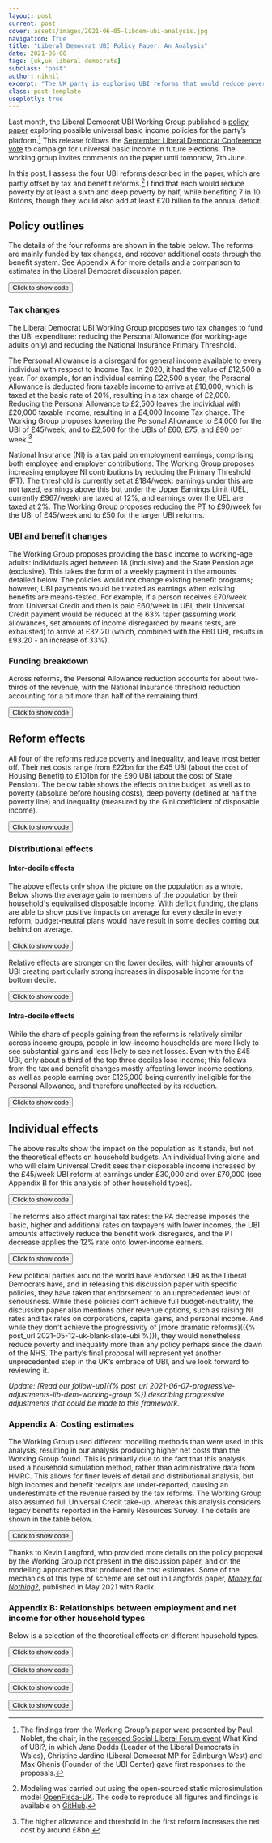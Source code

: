 ```yaml
---
layout: post
current: post
cover: assets/images/2021-06-05-libdem-ubi-analysis.jpg
navigation: True
title: "Liberal Democrat UBI Policy Paper: An Analysis"
date: 2021-06-06
tags: [uk,uk liberal democrats]
subclass: 'post'
author: nikhil
excerpt: "The UK party is exploring UBI reforms that would reduce poverty and inequality."
class: post-template
useplotly: true
---
```


Last month, the Liberal Democrat UBI Working Group published a [policy paper](https://d3n8a8pro7vhmx.cloudfront.net/libdems/pages/1811/attachments/original/1621669347/145_-_Universal_Basic_Income.docx_%281%29.pdf?1621669347) exploring possible universal basic income policies for the party’s platform.[^1] This release follows the [September Liberal Democrat Conference vote](https://www.libdems.org.uk/a20-ubi) to campaign for universal basic income in future elections. The working group invites comments on the paper until tomorrow, 7th June.

In this post, I assess the four UBI reforms described in the paper, which are partly offset by tax and benefit reforms.[^2] I find that each would reduce poverty by at least a sixth and deep poverty by half, while benefiting 7 in 10 Britons, though they would also add at least £20 billion to the annual deficit.

## Policy outlines

The details of the four reforms are shown in the table below. The reforms are mainly funded by tax changes, and recover additional costs through the benefit system. See Appendix A for more details and a comparison to estimates in the Liberal Democrat discussion paper.

[^1]: The findings from the Working Group’s paper were presented by Paul Noblet, the chair, in the [recorded Social Liberal Forum event](https://www.socialliberal.net/what_kind_of_ubi_recording) What Kind of UBI?, in which Jane Dodds (Leader of the Liberal Democrats in Wales), Christine Jardine (Liberal Democrat MP for Edinburgh West) and Max Ghenis (Founder of the UBI Center) gave first responses to the proposals. 

[^2]: Modeling was carried out using the open-sourced static microsimulation model [OpenFisca-UK](https://github.com/PSLmodels/openfisca-uk). The code to reproduce all figures and findings is available on [GitHub](https://github.com/ubicenter/libdem-ubi-analysis).

<button onclick="show_code_structured_mobile()">Click to show code</button>
<div id="code_block_structured_mobile" style="display: none;">
  <pre>
    <code>
import pandas as pd

table = pd.DataFrame(
    {
        "UBI amount (£/week)": [45, 60, 75, 90],
        "Personal Allowance (£/year)": [4000, 2500, 2500, 2500],
        "NI Primary Threshold (£/week)": [90, 50, 50, 50],
        "Eligible groups": ["Working-age adults"] * 4,
        "UBI in benefit means tests": ["Included"] * 4,
    }
).set_index("UBI amount (£/week)")
table
    </code>
  </pre>
</div>

<script>
function show_code_structured_mobile() {
  var x = document.getElementById("code_block_structured_mobile");
  if (x.style.display === "none") {
    x.style.display = "block";
  } else {
    x.style.display = "none";
  }
}
</script>

<div>
  <script>
    $(document).ready(function(){
      $("#graph_graph_structured_mobile_1").load("{{site.baseurl}}assets/markdown_assets/libdem-ubi-analysis/graph_structured_mobile_1.html");
    });
  </script>
</div>
<div id = "graph_graph_structured_mobile_1"></div>

### Tax changes

The Liberal Democrat UBI Working Group proposes two tax changes to fund the UBI expenditure: reducing the Personal Allowance (for working-age adults only) and reducing the National Insurance Primary Threshold.

The Personal Allowance is a disregard for general income available to every individual with respect to Income Tax. In 2020, it had the value of £12,500 a year. For example, for an individual earning £22,500 a year, the Personal Allowance is deducted from taxable income to arrive at £10,000, which is taxed at the basic rate of 20%, resulting in a tax charge of £2,000. Reducing the Personal Allowance to £2,500 leaves the individual with £20,000 taxable income, resulting in a £4,000 Income Tax charge. The Working Group proposes lowering the Personal Allowance to £4,000 for the UBI of £45/week, and to £2,500 for the UBIs of £60, £75, and £90 per week.[^3]

National Insurance (NI) is a tax paid on employment earnings, comprising both employee and employer contributions. The Working Group proposes increasing employee NI contributions by reducing the Primary Threshold (PT). The threshold is currently set at £184/week: earnings under this are not taxed, earnings above this but under the Upper Earnings Limit (UEL, currently £967/week) are taxed at 12%, and earnings over the UEL are taxed at 2%.  The Working Group proposes reducing the PT to £90/week for the UBI of £45/week and to £50 for the larger UBI reforms.

[^3]: The higher allowance and threshold in the first reform increases the net cost by around £8bn.

### UBI and benefit changes

The Working Group proposes providing the basic income to working-age adults: individuals aged between 18 (inclusive) and the State Pension age (exclusive). This takes the form of a weekly payment in the amounts detailed below. The policies would not change existing benefit programs; however, UBI payments would be treated as earnings when existing benefits are means-tested. For example, if a person receives £70/week from Universal Credit and then is paid £60/week in UBI, their Universal Credit payment would be reduced at the 63% taper (assuming work allowances, set amounts of income disregarded by means tests, are exhausted) to arrive at £32.20 (which, combined with the £60 UBI, results in £93.20 - an increase of 33%).
### Funding breakdown

Across reforms, the Personal Allowance reduction accounts for about two-thirds of the revenue, with the National Insurance threshold reduction accounting for a bit more than half of the remaining third. 

<button onclick="show_code_funky_portland()">Click to show code</button>
<div id="code_block_funky_portland" style="display: none;">
  <pre>
    <code>
from ubicenter import format_fig
from openfisca_uk import Microsimulation
from reform import (
    WA_adult_UBI,
    include_UBI_in_means_tests,
    set_PA,
    set_PA_for_WA_adults,
    set_PT,
    net_cost,
)
import numpy as np
import pandas as pd
from tqdm import trange, tqdm
import plotly.express as px

baseline = Microsimulation(year=2020)
funding = (
    set_PA_for_WA_adults(2500),
    set_PT(50),
    include_UBI_in_means_tests(),
)
ubi_45 = (
    WA_adult_UBI(45 * 52),
    set_PA_for_WA_adults(4000),
    set_PT(90),
    include_UBI_in_means_tests(),
)
ubi_60 = (WA_adult_UBI(60 * 52), *funding)
ubi_75 = (WA_adult_UBI(75 * 52), *funding)
ubi_95 = (WA_adult_UBI(95 * 52), *funding)

breakdowns = []
for reform, name in zip((ubi_45, ubi_60, ubi_75, ubi_95), (45, 60, 75, 95)):
    net_costs = []
    component_names = [
        "UBI",
        "Lower PA",
        "Lower PT",
        "Reduced benefits",
        "Remaining",
    ]
    for i in range(len(reform) + 1):
        net_costs += [
            net_cost(baseline, Microsimulation(reform[:i], year=2020))
        ]
    net_costs = np.array(net_costs)

    resulting_costs = pd.Series(net_costs[1:] - net_costs[:-1])
    resulting_costs = pd.Series(list(resulting_costs) + [net_costs[-1]])
    breakdown = pd.DataFrame(
        dict(
            UBI=f"£{name}/week",
            component=component_names * 2,
            amount=[0]
            + list(resulting_costs.cumsum()[1:-1])
            + [0]
            + list(np.abs(resulting_costs)),
            Type=["Unaffected"] * 5
            + ["Spending"]
            + ["Revenue"] * 3
            + ["Spending"],
        )
    )
    breakdowns += [breakdown]

fig = format_fig(
    px.bar(
        pd.concat(breakdowns),
        x="component",
        y="amount",
        color="Type",
        animation_frame="UBI",
        barmode="stack",
        color_discrete_sequence=["white", "#1976D2", "#BDBDBD"],
    ).update_layout(
        title="Funding breakdown by reform",
        xaxis_title="Component",
        yaxis_title="Amount",
        yaxis_tickprefix="£",
        yaxis_range=[0, 210e9],
    )
)
fig
    </code>
  </pre>
</div>

<script>
function show_code_funky_portland() {
  var x = document.getElementById("code_block_funky_portland");
  if (x.style.display === "none") {
    x.style.display = "block";
  } else {
    x.style.display = "none";
  }
}
</script>

<div>
  <script>
    $(document).ready(function(){
      $("#graph_graph_funky_portland_1").load("{{site.baseurl}}assets/markdown_assets/libdem-ubi-analysis/graph_funky_portland_1.html");
    });
  </script>
</div>
<div id = "graph_graph_funky_portland_1"></div>

<div>
  <script>
    $(document).ready(function(){
      $("#graph_graph_funky_portland_2").load("{{site.baseurl}}assets/markdown_assets/libdem-ubi-analysis/graph_funky_portland_2.html");
    });
  </script>
</div>
<div id = "graph_graph_funky_portland_2"></div>

## Reform effects

All four of the reforms reduce poverty and inequality, and leave most better off. Their net costs range from £22bn  for the £45 UBI (about the cost of Housing Benefit) to £101bn for the £90 UBI (about the cost of State Pension). The below table shows the effects on the budget, as well as to poverty (absolute before housing costs), deep poverty (defined at half the poverty line) and inequality (measured by the Gini coefficient of disposable income).

<button onclick="show_code_verbal_tonight()">Click to show code</button>
<div id="code_block_verbal_tonight" style="display: none;">
  <pre>
    <code>
from openfisca_uk.api import *


def get_results(reform: Reform):
    sim = Microsimulation(reform, year=2020)
    cost = net_cost(baseline, sim)
    ubi_cost = sim.calc("UBI").sum()
    reform_tax_revenue = sim.calc("tax").sum() - baseline.calc("tax").sum()
    benefit_revenue = ubi_cost - reform_tax_revenue - cost
    baseline_poverty = baseline.calc("in_poverty_bhc", map_to="person").mean()
    baseline_deep_poverty = baseline.calc(
        "in_deep_poverty_bhc", map_to="person"
    ).mean()
    poverty_change = (
        sim.calc("in_poverty_bhc", map_to="person").mean() - baseline_poverty
    ) / baseline_poverty
    deep_poverty_change = (
        sim.calc("in_deep_poverty_bhc", map_to="person").mean()
        - baseline_deep_poverty
    ) / baseline_deep_poverty
    baseline_gini = baseline.calc(
        "household_net_income", map_to="person"
    ).gini()
    inequality_change = (
        sim.calc("household_net_income", map_to="person").gini()
        - baseline_gini
    ) / baseline_gini
    baseline_income = baseline.calc("household_net_income", map_to="person")
    gain = sim.calc("household_net_income", map_to="person") - baseline_income
    percent_winners = (gain > 0).mean()
    percent_losers = (gain < 0).mean()
    return (
        sim,
        cost,
        poverty_change,
        deep_poverty_change,
        inequality_change,
        percent_winners,
        percent_losers,
        ubi_cost,
        benefit_revenue,
        reform_tax_revenue,
    )


reforms = (ubi_45, ubi_60, ubi_75, ubi_95)
names = ("£45", "£60", "£75", "£95")
results = list(map(get_results, reforms))
(
    sims,
    costs,
    poverty_changes,
    deep_poverty_changes,
    inequality_changes,
    percent_winners,
    percent_losers,
    ubi_cost,
    benefit_revenue,
    reform_tax_revenue,
) = list(zip(*results))
LD_lower = (13, 22, 48, 84)
LD_upper = (18, 28, 56, 93)
table = pd.DataFrame(
    {
        "UBI (£/week)": names,
        "Net cost (£bn)": pd.Series(costs).apply(lambda x: round(x / 1e9, 1)),
        "Poverty change (%)": pd.Series(poverty_changes).apply(
            lambda x: round(x * 100, 1)
        ),
        "Deep poverty change (%)": pd.Series(deep_poverty_changes).apply(
            lambda x: round(x * 100, 1)
        ),
        "Inequality change (%)": pd.Series(inequality_changes).apply(
            lambda x: round(x * 100, 1)
        ),
        "Winners (%)": pd.Series(percent_winners).apply(
            lambda x: round(x * 100, 1)
        ),
        "Losers (%)": pd.Series(percent_losers).apply(
            lambda x: round(x * 100, 1)
        ),
    }
).set_index("UBI (£/week)")
table
    </code>
  </pre>
</div>

<script>
function show_code_verbal_tonight() {
  var x = document.getElementById("code_block_verbal_tonight");
  if (x.style.display === "none") {
    x.style.display = "block";
  } else {
    x.style.display = "none";
  }
}
</script>

<div>
  <script>
    $(document).ready(function(){
      $("#graph_graph_verbal_tonight_1").load("{{site.baseurl}}assets/markdown_assets/libdem-ubi-analysis/graph_verbal_tonight_1.html");
    });
  </script>
</div>
<div id = "graph_graph_verbal_tonight_1"></div>

### Distributional effects

#### Inter-decile effects

The above effects only show the picture on the population as a whole. Below shows the average gain to members of the population by their household's equivalised disposable income. With deficit funding, the plans are able to show positive impacts on average for every decile in every reform; budget-neutral plans would have result in some deciles coming out behind on average.

<button onclick="show_code_private_princeton()">Click to show code</button>
<div id="code_block_private_princeton" style="display: none;">
  <pre>
    <code>
import plotly.graph_objects as go
from ubicenter import format_fig

fig = go.Figure()

income = baseline.calc("equiv_household_net_income", map_to="person")

LIGHTER_BLUE = "#ABCEEB"  # Blue 100.
LIGHT_BLUE = "#49A6E2"  # Blue 700.
BLUE = "#1976D2"  # Blue 700.
DARK_BLUE = "#0F4AA1"  # Blue 900.

BLUE_COLORS = [LIGHTER_BLUE, LIGHT_BLUE, BLUE, DARK_BLUE]

for sim, name, color in zip(sims, names, BLUE_COLORS):
    gain = sim.calc("household_net_income", map_to="person") - baseline.calc(
        "household_net_income", map_to="person"
    )
    result = gain.groupby(income.decile_rank()).mean()
    fig.add_trace(
        go.Bar(x=result.index, y=result.values, name=name, marker_color=color)
    )

fig = format_fig(
    fig.update_layout(
        title="Change to net income by decile",
        xaxis_tickvals=list(range(1, 11)),
        xaxis_title="Equivalised disposable income decile",
        yaxis_title="Change to annual net income per year",
        yaxis_tickprefix="£",
    )
)
fig
    </code>
  </pre>
</div>

<script>
function show_code_private_princeton() {
  var x = document.getElementById("code_block_private_princeton");
  if (x.style.display === "none") {
    x.style.display = "block";
  } else {
    x.style.display = "none";
  }
}
</script>

<div>
  <script>
    $(document).ready(function(){
      $("#graph_graph_private_princeton_1").load("{{site.baseurl}}assets/markdown_assets/libdem-ubi-analysis/graph_private_princeton_1.html");
    });
  </script>
</div>
<div id = "graph_graph_private_princeton_1"></div>

Relative effects are stronger on the lower deciles, with higher amounts of UBI creating particularly strong increases in disposable income for the bottom decile.

<button onclick="show_code_transparent_proxy()">Click to show code</button>
<div id="code_block_transparent_proxy" style="display: none;">
  <pre>
    <code>
fig = go.Figure()

income = baseline.calc("equiv_household_net_income", map_to="person")

LIGHTER_BLUE = "#ABCEEB"  # Blue 100.
LIGHT_BLUE = "#49A6E2"  # Blue 700.
BLUE = "#1976D2"  # Blue 700.
DARK_BLUE = "#0F4AA1"  # Blue 900.

BLUE_COLORS = [LIGHTER_BLUE, LIGHT_BLUE, BLUE, DARK_BLUE]

for sim, name, color in zip(sims, names, BLUE_COLORS):
    gain = sim.calc("household_net_income", map_to="person") - baseline.calc(
        "household_net_income", map_to="person"
    )
    decile_agg_income_baseline = (
        income[income > 0].groupby(income.decile_rank()).sum()
    )
    rel_gain = (
        gain[income > 0].groupby(income.decile_rank()).sum()
        / decile_agg_income_baseline
    )
    fig.add_trace(
        go.Bar(
            x=rel_gain.index, y=rel_gain.values, name=name, marker_color=color
        )
    )

fig = format_fig(
    fig.update_layout(
        title="Relative change to net income by income decile",
        xaxis_tickvals=list(range(1, 11)),
        xaxis_title="Equivalised disposable income decile",
        yaxis_title="Relative change per year",
        yaxis_tickformat="%",
    )
)
fig
    </code>
  </pre>
</div>

<script>
function show_code_transparent_proxy() {
  var x = document.getElementById("code_block_transparent_proxy");
  if (x.style.display === "none") {
    x.style.display = "block";
  } else {
    x.style.display = "none";
  }
}
</script>

<div>
  <script>
    $(document).ready(function(){
      $("#graph_graph_transparent_proxy_1").load("{{site.baseurl}}assets/markdown_assets/libdem-ubi-analysis/graph_transparent_proxy_1.html");
    });
  </script>
</div>
<div id = "graph_graph_transparent_proxy_1"></div>

#### Intra-decile effects

While the share of people gaining from the reforms is relatively similar across income groups, people in low-income households are more likely to see substantial gains and less likely to see net losses. Even with the £45 UBI, only about a third of the top three deciles lose income; this follows from the tax and benefit changes mostly affecting lower income sections, as well as people earning over £125,000 being currently ineligible for the Personal Allowance, and therefore unaffected by its reduction.

<button onclick="show_code_computational_indie()">Click to show code</button>
<div id="code_block_computational_indie" style="display: none;">
  <pre>
    <code>
import plotly.express as px
from charts import intra_decile_graph_data

intra = intra_decile_graph_data(baseline, *sims)

GREY = "#BDBDBD"

COLORS = ("#616161", GREY, "#F5F5F5", "#C5E1A5", "#558B2F",)[::-1]

fig = format_fig(
    px.bar(
        intra,
        x="fraction",
        y="decile",
        orientation="h",
        color="Outcome",
        animation_frame="UBI",
        color_discrete_sequence=COLORS,
    ).update_layout(
        yaxis_tickvals=list(range(1, 11)),
        xaxis_tickformat="%",
        yaxis_title="Income decile",
        xaxis_title="Outcome distributions",
        title="Intra-decile outcomes",
    )
)
fig
    </code>
  </pre>
</div>

<script>
function show_code_computational_indie() {
  var x = document.getElementById("code_block_computational_indie");
  if (x.style.display === "none") {
    x.style.display = "block";
  } else {
    x.style.display = "none";
  }
}
</script>

<div>
  <script>
    $(document).ready(function(){
      $("#graph_graph_computational_indie_1").load("{{site.baseurl}}assets/markdown_assets/libdem-ubi-analysis/graph_computational_indie_1.html");
    });
  </script>
</div>
<div id = "graph_graph_computational_indie_1"></div>

## Individual effects

The above results show the impact on the population as it stands, but not the theoretical effects on household budgets. An individual living alone and who will claim Universal Credit sees their disposable income increased by the £45/week UBI reform at earnings under £30,000 and over £70,000 (see Appendix B for this analysis of other household types).

<button onclick="show_code_outside_garden()">Click to show code</button>
<div id="code_block_outside_garden" style="display: none;">
  <pre>
    <code>
from openfisca_uk import IndividualSim
from ubicenter import format_fig

individual_colors = [GREY, BLUE]


def plot_budget(household_config, title):
    baseline_policy = IndividualSim()
    household_config(baseline_policy)
    baseline_policy.vary("employment_income")
    employment_income = baseline_policy.calc("employment_income")[0]
    budget_dfs = []
    for reform, name in zip(
        (ubi_45, ubi_60, ubi_75, ubi_95), (45, 60, 75, 95)
    ):
        ubi_policy = IndividualSim(reform)
        household_config(ubi_policy)
        ubi_policy.vary("employment_income")
        df = pd.DataFrame(
            {
                "Net income (Baseline)": baseline_policy.calc(
                    "household_net_income"
                )[0],
                "Net income (Reform)": ubi_policy.calc("household_net_income")[
                    0
                ],
                "Tax (Baseline)": baseline_policy.calc("tax")[0],
                "Tax (Reform)": ubi_policy.calc("tax")[0],
                "Benefits (Baseline)": baseline_policy.calc("benefits")[0],
                "Benefits (Reform)": ubi_policy.calc("benefits")[0],
                "UBI (Reform)": ubi_policy.calc("UBI")[0],
                "Employment income": employment_income,
                "MTR (Baseline)": 1
                - baseline_policy.calc_deriv(
                    "household_net_income",
                    var_target="household",
                    wrt_target="adult",
                ),
                "MTR (Reform)": 1
                - ubi_policy.calc_deriv(
                    "household_net_income",
                    var_target="household",
                    wrt_target="adult",
                ),
                "Tax MTR (Baseline)": baseline_policy.calc_deriv(
                    "tax", var_target="adult", wrt_target="adult"
                ),
                "Tax MTR (Reform)": ubi_policy.calc_deriv(
                    "tax", var_target="adult", wrt_target="adult"
                ),
                "Income Tax MTR (Baseline)": baseline_policy.calc_deriv(
                    "income_tax", var_target="adult", wrt_target="adult"
                ),
                "Income Tax MTR (Reform)": ubi_policy.calc_deriv(
                    "income_tax", var_target="adult", wrt_target="adult"
                ),
                "NI MTR (Baseline)": baseline_policy.calc_deriv(
                    "national_insurance",
                    var_target="adult",
                    wrt_target="adult",
                ),
                "NI MTR (Reform)": ubi_policy.calc_deriv(
                    "national_insurance",
                    var_target="adult",
                    wrt_target="adult",
                ),
                "Benefit MTR (Baseline)": -baseline_policy.calc_deriv(
                    "benefits", var_target="adult", wrt_target="adult"
                ),
                "Benefit MTR (Reform)": -ubi_policy.calc_deriv(
                    "benefits", var_target="adult", wrt_target="adult"
                ),
            }
        )
        df["UBI"] = f"£{name}/week"
        budget_dfs += [df]

    fig = px.line(
        pd.concat(budget_dfs),
        x="Employment income",
        y=[
            "Net income (Baseline)",
            "Net income (Reform)",
            "Tax (Baseline)",
            "Tax (Reform)",
            "Benefits (Baseline)",
            "Benefits (Reform)",
            "UBI (Reform)",
        ],
        animation_frame="UBI",
        color_discrete_sequence=individual_colors,
    ).update_layout(
        title=title,
        yaxis_tickprefix="£",
        xaxis_tickprefix="£",
        yaxis_title="Yearly amount",
        xaxis_title="Employment income",
        legend_title_text="",
    )
    hidden = [False] * 2 + [True] * 5
    for i in range(7):
        if hidden[i]:
            fig.data[i].visible = "legendonly"

    return format_fig(fig), pd.concat(budget_dfs)


def single_person_UC(sim):
    sim.add_person(age=26, is_benunit_head=True, name="adult"),
    sim.add_benunit(adults=["adult"], claims_UC=True),
    sim.add_household(adults=["adult"])


fig, budget_df = plot_budget(
    single_person_UC,
    "Effect of UBI reforms on the relationship between employment income and net income",
)
fig
    </code>
  </pre>
</div>

<script>
function show_code_outside_garden() {
  var x = document.getElementById("code_block_outside_garden");
  if (x.style.display === "none") {
    x.style.display = "block";
  } else {
    x.style.display = "none";
  }
}
</script>

<div>
  <script>
    $(document).ready(function(){
      $("#graph_graph_outside_garden_1").load("{{site.baseurl}}assets/markdown_assets/libdem-ubi-analysis/graph_outside_garden_1.html");
    });
  </script>
</div>
<div id = "graph_graph_outside_garden_1"></div>

The reforms also affect marginal tax rates: the PA decrease imposes the basic, higher and additional rates on taxpayers with lower incomes, the UBI amounts effectively reduce the benefit work disregards, and the PT decrease applies the 12% rate onto lower-income earners.

<button onclick="show_code_nuclear_response()">Click to show code</button>
<div id="code_block_nuclear_response" style="display: none;">
  <pre>
    <code>
mtr_graph = px.line(
    budget_df[::5],
    x="Employment income",
    y=[
        "MTR (Baseline)",
        "MTR (Reform)",
        "Tax MTR (Baseline)",
        "Tax MTR (Reform)",
        "Income Tax MTR (Baseline)",
        "Income Tax MTR (Reform)",
        "NI MTR (Baseline)",
        "NI MTR (Reform)",
        "Benefit MTR (Baseline)",
        "Benefit MTR (Reform)",
    ],
    animation_frame="UBI",
    color_discrete_sequence=individual_colors,
).update_layout(
    title="Effect of UBI reforms on marginal tax rates",
    yaxis_tickformat="%",
    xaxis_tickprefix="£",
    yaxis_title="Yearly amount",
    xaxis_title="Employment income",
    legend_title_text="",
)
hidden = [False] * 2 + [True] * 8
for i in range(10):
    if hidden[i]:
        mtr_graph.data[i].visible = "legendonly"

fig = format_fig(mtr_graph)
fig
    </code>
  </pre>
</div>

<script>
function show_code_nuclear_response() {
  var x = document.getElementById("code_block_nuclear_response");
  if (x.style.display === "none") {
    x.style.display = "block";
  } else {
    x.style.display = "none";
  }
}
</script>

<div>
  <script>
    $(document).ready(function(){
      $("#graph_graph_nuclear_response_1").load("{{site.baseurl}}assets/markdown_assets/libdem-ubi-analysis/graph_nuclear_response_1.html");
    });
  </script>
</div>
<div id = "graph_graph_nuclear_response_1"></div>

Few political parties around the world have endorsed UBI as the Liberal Democrats have, and in releasing this discussion paper with specific policies, they have taken that endorsement to an unprecedented level of seriousness. While these policies don’t achieve full budget-neutrality, the discussion paper also mentions other revenue options, such as raising NI rates and tax rates on corporations, capital gains, and personal income. And while they don't achieve the progressivity of [more dramatic reforms](({% post_url 2021-05-12-uk-blank-slate-ubi %})), they would nonetheless reduce poverty and inequality more than any policy perhaps since the dawn of the NHS. The party’s final proposal will represent yet another unprecedented step in the UK’s embrace of UBI, and we look forward to reviewing it.

*Update: [Read our follow-up]({% post_url 2021-06-07-progressive-adjustments-lib-dem-working-group %}) describing progressive adjustments that could be made to this framework.*


### Appendix A: Costing estimates

The Working Group used different modelling methods than were used in this analysis, resulting in our analysis producing higher net costs than the Working Group found. This is primarily due to the fact that this analysis used a household simulation method, rather than administrative data from HMRC. This allows for finer levels of detail and distributional analysis, but high incomes and benefit receipts are under-reported, causing an underestimate of the revenue raised by the tax reforms. The Working Group also assumed full Universal Credit take-up, whereas this analysis considers legacy benefits reported in the Family Resources Survey. The details are shown in the table below.

<button onclick="show_code_former_notion()">Click to show code</button>
<div id="code_block_former_notion" style="display: none;">
  <pre>
    <code>
LD_lower = (13, 22, 48, 84)
LD_upper = (18, 28, 56, 93)
table = pd.DataFrame(
    {
        "UBI (£/week)": names,
        "LD net cost (£bn)": [
            f"{low}-{high}" for low, high in zip(LD_lower, LD_upper)
        ],
        "Simulated net cost (£bn)": pd.Series(costs).apply(
            lambda x: round(x / 1e9, 1)
        ),
        "UBI cost": pd.Series(ubi_cost).apply(lambda x: round(x / 1e9, 1)),
        "Tax revenue": pd.Series(reform_tax_revenue).apply(
            lambda x: round(x / 1e9, 1)
        ),
        "Reduced benefits": pd.Series(benefit_revenue).apply(
            lambda x: round(x / 1e9, 1)
        ),
        "Difference from central estimate (£bn)": [
            round((c - (low + high) / 2 * 1e9) / 1e9, 1)
            for c, low, high in zip(costs, LD_lower, LD_upper)
        ],
    }
).set_index("UBI (£/week)")
table
    </code>
  </pre>
</div>

<script>
function show_code_former_notion() {
  var x = document.getElementById("code_block_former_notion");
  if (x.style.display === "none") {
    x.style.display = "block";
  } else {
    x.style.display = "none";
  }
}
</script>

<div>
  <script>
    $(document).ready(function(){
      $("#graph_graph_former_notion_1").load("{{site.baseurl}}assets/markdown_assets/libdem-ubi-analysis/graph_former_notion_1.html");
    });
  </script>
</div>
<div id = "graph_graph_former_notion_1"></div>

Thanks to Kevin Langford, who provided more details on the policy proposal by the Working Group not present in the discussion paper, and on the modelling approaches that produced the cost estimates. Some of the mechanics of this type of scheme are set out in Langfords paper, [<i>Money for Nothing?</i>](https://radixuk.org/papers/money-for-nothing/), published in May 2021 with Radix.

### Appendix B: Relationships between employment and net income for other household types

Below is a selection of the theoretical effects on different household types.

<button onclick="show_code_internal_warning()">Click to show code</button>
<div id="code_block_internal_warning" style="display: none;">
  <pre>
    <code>
def couple_UC(sim):
    sim.add_person(age=26, is_benunit_head=True, name="adult"),
    sim.add_person(age=27, is_benunit_head=False, name="adult2"),
    sim.add_benunit(adults=["adult", "adult2"], claims_UC=True),
    sim.add_household(adults=["adult", "adult2"])


fig, budget_df = plot_budget(couple_UC, "Couple on Universal Credit")
fig
    </code>
  </pre>
</div>

<script>
function show_code_internal_warning() {
  var x = document.getElementById("code_block_internal_warning");
  if (x.style.display === "none") {
    x.style.display = "block";
  } else {
    x.style.display = "none";
  }
}
</script>

<div>
  <script>
    $(document).ready(function(){
      $("#graph_graph_internal_warning_1").load("{{site.baseurl}}assets/markdown_assets/libdem-ubi-analysis/graph_internal_warning_1.html");
    });
  </script>
</div>
<div id = "graph_graph_internal_warning_1"></div>


<button onclick="show_code_settled_authentication()">Click to show code</button>
<div id="code_block_settled_authentication" style="display: none;">
  <pre>
    <code>
mtr_graph = px.line(
    budget_df[::5],
    x="Employment income",
    y=[
        "MTR (Baseline)",
        "MTR (Reform)",
        "Tax MTR (Baseline)",
        "Tax MTR (Reform)",
        "Income Tax MTR (Baseline)",
        "Income Tax MTR (Reform)",
        "NI MTR (Baseline)",
        "NI MTR (Reform)",
        "Benefit MTR (Baseline)",
        "Benefit MTR (Reform)",
    ],
    animation_frame="UBI",
    color_discrete_sequence=individual_colors,
).update_layout(
    title="Effect of UBI reforms on marginal tax rates (Couple, UC)",
    yaxis_tickformat="%",
    xaxis_tickprefix="£",
    yaxis_title="Yearly amount",
    xaxis_title="Employment income",
    legend_title_text="",
)
hidden = [False] * 2 + [True] * 8
for i in range(10):
    if hidden[i]:
        mtr_graph.data[i].visible = "legendonly"

fig = format_fig(mtr_graph)
fig
    </code>
  </pre>
</div>

<script>
function show_code_settled_authentication() {
  var x = document.getElementById("code_block_settled_authentication");
  if (x.style.display === "none") {
    x.style.display = "block";
  } else {
    x.style.display = "none";
  }
}
</script>

<div>
  <script>
    $(document).ready(function(){
      $("#graph_graph_settled_authentication_1").load("{{site.baseurl}}assets/markdown_assets/libdem-ubi-analysis/graph_settled_authentication_1.html");
    });
  </script>
</div>
<div id = "graph_graph_settled_authentication_1"></div>


<button onclick="show_code_welsh_seating()">Click to show code</button>
<div id="code_block_welsh_seating" style="display: none;">
  <pre>
    <code>
def couple_children_UC(sim):
    sim.add_person(age=26, is_benunit_head=True, name="adult"),
    sim.add_person(age=27, name="adult2"),
    sim.add_person(age=3, name="child"),
    sim.add_person(age=4, name="child2"),
    sim.add_benunit(
        adults=["adult", "adult2"],
        children=["child", "child2"],
        claims_UC=True,
        claims_child_benefit=True,
    )
    sim.add_household(adults=["adult", "adult2"], children=["child", "child2"])


fig, budget_df = plot_budget(
    couple_children_UC, "Couple with two children on Universal Credit"
)
fig
    </code>
  </pre>
</div>

<script>
function show_code_welsh_seating() {
  var x = document.getElementById("code_block_welsh_seating");
  if (x.style.display === "none") {
    x.style.display = "block";
  } else {
    x.style.display = "none";
  }
}
</script>

<div>
  <script>
    $(document).ready(function(){
      $("#graph_graph_welsh_seating_1").load("{{site.baseurl}}assets/markdown_assets/libdem-ubi-analysis/graph_welsh_seating_1.html");
    });
  </script>
</div>
<div id = "graph_graph_welsh_seating_1"></div>


<button onclick="show_code_buried_grounds()">Click to show code</button>
<div id="code_block_buried_grounds" style="display: none;">
  <pre>
    <code>
mtr_graph = px.line(
    budget_df[::5],
    x="Employment income",
    y=[
        "MTR (Baseline)",
        "MTR (Reform)",
        "Tax MTR (Baseline)",
        "Tax MTR (Reform)",
        "Income Tax MTR (Baseline)",
        "Income Tax MTR (Reform)",
        "NI MTR (Baseline)",
        "NI MTR (Reform)",
        "Benefit MTR (Baseline)",
        "Benefit MTR (Reform)",
    ],
    animation_frame="UBI",
    color_discrete_sequence=individual_colors,
).update_layout(
    title="Effect of UBI reforms on marginal tax rates (Couple, two children, UC)",
    yaxis_tickformat="%",
    xaxis_tickprefix="£",
    yaxis_title="Yearly amount",
    xaxis_title="Employment income",
    legend_title_text="",
)
hidden = [False] * 2 + [True] * 8
for i in range(10):
    if hidden[i]:
        mtr_graph.data[i].visible = "legendonly"

fig = format_fig(mtr_graph)
fig
    </code>
  </pre>
</div>

<script>
function show_code_buried_grounds() {
  var x = document.getElementById("code_block_buried_grounds");
  if (x.style.display === "none") {
    x.style.display = "block";
  } else {
    x.style.display = "none";
  }
}
</script>

<div>
  <script>
    $(document).ready(function(){
      $("#graph_graph_buried_grounds_1").load("{{site.baseurl}}assets/markdown_assets/libdem-ubi-analysis/graph_buried_grounds_1.html");
    });
  </script>
</div>
<div id = "graph_graph_buried_grounds_1"></div>
